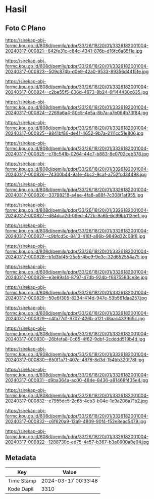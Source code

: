 # Hasil

## Foto C Plano

https://sirekap-obj-formc.kpu.go.id/808d/pemilu/pdpr/33/26/18/20/01/3326182001004-20240317-000821--642fe31c-c84c-4341-876b-d16fc6a85f1e.jpg

https://sirekap-obj-formc.kpu.go.id/808d/pemilu/pdpr/33/26/18/20/01/3326182001004-20240317-000823--509c874b-d0e9-42a0-9533-89356d4415fe.jpg

https://sirekap-obj-formc.kpu.go.id/808d/pemilu/pdpr/33/26/18/20/01/3326182001004-20240317-000824--c2be55f5-636d-4673-8b24-6f144430c635.jpg

https://sirekap-obj-formc.kpu.go.id/808d/pemilu/pdpr/33/26/18/20/01/3326182001004-20240317-000824--2269a6a4-80c5-4e5a-8b7a-a7e064b73f84.jpg

https://sirekap-obj-formc.kpu.go.id/808d/pemilu/pdpr/33/26/18/20/01/3326182001004-20240317-000825--8841bf86-de41-4652-9b7a-2111cc51e806.jpg

https://sirekap-obj-formc.kpu.go.id/808d/pemilu/pdpr/33/26/18/20/01/3326182001004-20240317-000825--c78c541b-0264-44c7-b883-8e0702ceb376.jpg

https://sirekap-obj-formc.kpu.go.id/808d/pemilu/pdpr/33/26/18/20/01/3326182001004-20240317-000826--74300b44-9a1e-4bc2-9caf-a752fcd34498.jpg

https://sirekap-obj-formc.kpu.go.id/808d/pemilu/pdpr/33/26/18/20/01/3326182001004-20240317-000826--33798218-a4ee-4fa8-a88f-7c308f1af955.jpg

https://sirekap-obj-formc.kpu.go.id/808d/pemilu/pdpr/33/26/18/20/01/3326182001004-20240317-000827--d84dca2d-09ed-472b-8a65-6c99bb113ee1.jpg

https://sirekap-obj-formc.kpu.go.id/808d/pemilu/pdpr/33/26/18/20/01/3326182001004-20240317-000827--c9bfcd5c-8413-418f-a86b-9849d32c08f8.jpg

https://sirekap-obj-formc.kpu.go.id/808d/pemilu/pdpr/33/26/18/20/01/3326182001004-20240317-000828--b1d3bf45-25c5-4bc9-9e3c-32d652554a75.jpg

https://sirekap-obj-formc.kpu.go.id/808d/pemilu/pdpr/33/26/18/20/01/3326182001004-20240317-000829--e3e99a14-8797-47db-924b-f6875583ce3e.jpg

https://sirekap-obj-formc.kpu.go.id/808d/pemilu/pdpr/33/26/18/20/01/3326182001004-20240317-000829--50e6f305-8234-414d-947e-53b561daa257.jpg

https://sirekap-obj-formc.kpu.go.id/808d/pemilu/pdpr/33/26/18/20/01/3326182001004-20240317-000829--c4fa77d1-9707-426b-a12f-d8aac433965c.jpg

https://sirekap-obj-formc.kpu.go.id/808d/pemilu/pdpr/33/26/18/20/01/3326182001004-20240317-000830--26bfefa8-0c65-4f62-9dbf-2cdddd519b4d.jpg

https://sirekap-obj-formc.kpu.go.id/808d/pemilu/pdpr/33/26/18/20/01/3326182001004-20240317-000830--850f1a71-407c-4876-8d3d-154bb320f78f.jpg

https://sirekap-obj-formc.kpu.go.id/808d/pemilu/pdpr/33/26/18/20/01/3326182001004-20240317-000831--d9ba364a-ac00-484e-8436-a81468f435e4.jpg

https://sirekap-obj-formc.kpu.go.id/808d/pemilu/pdpr/33/26/18/20/01/3326182001004-20240317-000832--e7955de5-2e65-4cb3-b04e-1e9a206a71b2.jpg

https://sirekap-obj-formc.kpu.go.id/808d/pemilu/pdpr/33/26/18/20/01/3326182001004-20240317-000832--c6f620a9-13a9-4809-90f4-f52e8eac5479.jpg

https://sirekap-obj-formc.kpu.go.id/808d/pemilu/pdpr/33/26/18/20/01/3326182001004-20240317-000822--1288730c-ed75-4e57-b367-b3a0600a8e04.jpg


## Metadata

| Key        | Value               |
| ---------- | ------------------- |
| Time Stamp | 2024-03-17 00:33:48 |
| Kode Dapil | 3310                |



